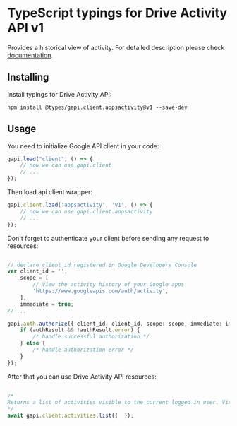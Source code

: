 # TypeScript typings for Drive Activity API v1
Provides a historical view of activity.
For detailed description please check [documentation](https://developers.google.com/google-apps/activity/).

## Installing

Install typings for Drive Activity API:
```
npm install @types/gapi.client.appsactivity@v1 --save-dev
```

## Usage

You need to initialize Google API client in your code:
```typescript
gapi.load("client", () => { 
    // now we can use gapi.client
    // ... 
});
```

Then load api client wrapper:
```typescript
gapi.client.load('appsactivity', 'v1', () => {
    // now we can use gapi.client.appsactivity
    // ... 
});
```

Don't forget to authenticate your client before sending any request to resources:
```typescript

// declare client_id registered in Google Developers Console
var client_id = '',
    scope = [     
        // View the activity history of your Google apps
        'https://www.googleapis.com/auth/activity',
    ],
    immediate = true;
// ...

gapi.auth.authorize({ client_id: client_id, scope: scope, immediate: immediate }, authResult => {
    if (authResult && !authResult.error) {
        /* handle successful authorization */
    } else {
        /* handle authorization error */
    }
});            
```

After that you can use Drive Activity API resources:

```typescript 
    
/* 
Returns a list of activities visible to the current logged in user. Visible activities are determined by the visibility settings of the object that was acted on, e.g. Drive files a user can see. An activity is a record of past events. Multiple events may be merged if they are similar. A request is scoped to activities from a given Google service using the source parameter.  
*/
await gapi.client.activities.list({  });
```
